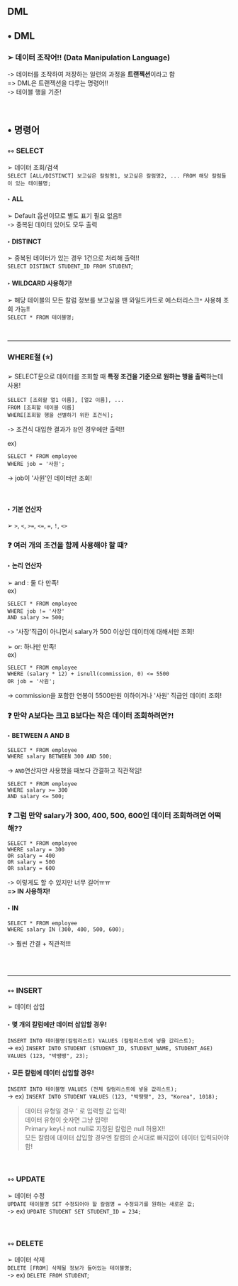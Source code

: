 DML
----

## • DML  
### ➢ 데이터 조작어!!  (Data Manipulation Language)  
-> 데이터를 조작하여 저장하는 일련의 과정을 **트랜젝션**이라고 함  
=> DML은 트랜젝션을 다루는 명령어!!  
-> 테이블 행을 기준!  

&nbsp;  

## • 명령어  
### ◦◦ SELECT  
➢ 데이터 조회/검색  
`SELECT [ALL/DISTINCT] 보고싶은 칼럼명1, 보고싶은 칼럼명2, ... FROM 해당 칼럼들이 있는 테이블명;`

#### ‣ ALL  
➢ Default 옵션이므로 별도 표기 필요 없음!!   
-> 중복된 데이터 있어도 모두 출력  

#### ‣ DISTINCT  
➢ 중복된 데이터가 있는 경우 1건으로 처리해 출력!!  
`SELECT DISTINCT STUDENT_ID FROM STUDENT`;


#### ‣ WILDCARD 사용하기!  
➢ 해당 테이블의 모든 칼럼 정보를 보고싶을 땐 와일드카드로 에스터리스크`*` 사용해 조회 가능!!  
`SELECT * FROM 테이블명;`  

&nbsp;  

-----
### WHERE절 (⭐️)  
➢ SELECT문으로 데이터를 조회할 때 **특정 조건을 기준으로 원하는 행을 출력**하는데 사용!  
```
SELECT [조회할 열1 이름], [열2 이름], ...
FROM [조회할 테이블 이름] 
WHERE[조회할 행을 선별하기 위한 조건식];
```
-> 조건식 대입한 결과가 `참`인 경우에만 출력!!  

ex)
```
SELECT * FROM employee 
WHERE job = '사원';
```
-> job이 '사원'인 데이터만 조회!  

&nbsp;  

#### ‣ 기본 연산자 
➢  `>`, `<`, `>=`, `<=`, `=`, `!`, `<>`  

### ❓ 여러 개의 조건을 함께 사용해야 할 때?   
#### ‣ 논리 연산자    
➢ and : 둘 다 만족!  
ex)
```
SELECT * FROM employee 
WHERE job != '사장'
AND salary >= 500;
```
-> '사장'직급이 아니면서 salary가 500 이상인 데이터에 대해서만 조회!  

➢ or: 하나만 만족!  
ex)
```
SELECT * FROM employee 
WHERE (salary * 12) + isnull(commission, 0) <= 5500
OR job = '사원';
``` 
-> commission을 포함한 연봉이 5500만원 이하이거나 '사원' 직급인 데이터 조회!  

### ❓ 만약 A보다는 크고 B보다는 작은 데이터 조회하려면?!  
#### ‣ BETWEEN A AND B  
```
SELECT * FROM employee
WHERE salary BETWEEN 300 AND 500;
``` 
-> `AND`연산자만 사용했을 때보다 간결하고 직관적임!  
```
SELECT * FROM employee
WHERE salary >= 300
AND salary <= 500;
```

### ❓ 그럼 만약 salary가 300, 400, 500, 600인 데이터 조회하려면 어떡해??  
```
SELECT * FROM employee
WHERE salary = 300
OR salary = 400
OR salary = 500
OR salary = 600
```
-> 이렇게도 할 수 있지만 너무 길어ㅠㅠ  
**=> IN 사용하자!**  


#### ‣ IN  
```
SELECT * FROM employee 
WHERE salary IN (300, 400, 500, 600);
```
-> 훨씬 간결 + 직관적!!!  


&nbsp;  
&nbsp;  

-----

### ◦◦ INSERT    
➢ 데이터 삽입  
#### ‣ 몇 개의 칼럼에만 데이터 삽입할 경우!  
`INSERT INTO 테이블명(칼럼리스트) VALUES (칼럼리스트에 넣을 값리스트);`  
-> ex) `INSERT INTO STUDENT (STUDENT_ID, STUDENT_NAME, STUDENT_AGE) VALUES (123, "박땡땡", 23);` 

#### ‣ 모든 칼럼에 데이터 삽입할 경우!  
`INSERT INTO 테이블명 VALUES (전체 칼럼리스트에 넣을 값리스트);`  
-> ex) `INSERT INTO STUDENT VALUES (123, "박땡땡", 23, "Korea", 1018);` 

> 데이터 유형일 경우 ' 로 입력할 값 입력!  
> 데이터 유형이 숫자면 그냥 입력!  
> Primary key나 not null로 지정된 칼럼은 null 허용X!!  
> 모든 칼럼에 데이터 삽입할 경우엔 칼럼의 순서대로 빠지없이 데이터 입력되어야 함!  

&nbsp;  

### ◦◦ UPDATE    
➢ 데이터 수정  
`UPDATE 테이블명 SET 수정되어야 할 칼럼명 = 수정되기를 원하는 새로운 값;`  
-> ex) `UPDATE STUDENT SET STUDENT_ID = 234;`

&nbsp;  

### ◦◦ DELETE   
➢ 데이터 삭제  
`DELETE [FROM] 삭제될 정보가 들어있는 테이블명;`    
-> ex) `DELETE FROM STUDENT`;

